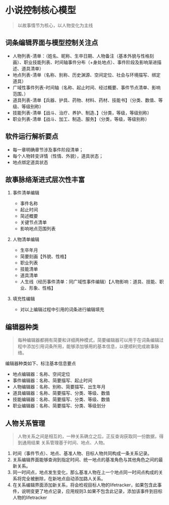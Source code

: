 # 小说控制核心模型
>以故事情节为核心，以人物变化为主线


## 词条编辑界面与模型控制关注点
* 人物列表-清单：（姓名、昵称、生卒日期、人物备注（基本外貌与性格刻画）、职业技能列表、时间轴事件分布（+身处地点）、事件阶段及影响渐进描述、道具清单）
* 地点列表-清单（名称、别称、历史渊源、空间定位、社会与环境描写、绑定道具）
* 广域性事件列表-时间轴（名称、起止时间、经过概要、事件节点清单、影响范围、）
* 道具列表-清单【兵器、护具、药物、材料、药材、技能书】（分类、数值、等级、等级别称）
* 技能列表-清单【战斗、治疗、养护、制造、】（分类，等级，等级别称）
* 职业列表-清单【战斗、加工、制造、服务】（分类，等级，等级别称）

## 软件运行解析要点
* 每一章明确章节涉及事件阶段清单；
* 每个人物转变详情（性情、外貌），道具状态；
* 地点绑定道具状态


## 故事脉络渐进式层次性丰富
1. 事件清单编辑
	* 事件名称
	* 起止时间
	* 简述概要
	* 关键节点清单
	* 影响地点范围列表

2. 人物清单编辑
	* 生卒年月
	* 简要刻画【外貌、性格】
	* 职业列表
	* 技能清单
	* 道具清单
	* 人生线（经历事件清单：同广域性事件编辑）【人物影响：道具、技能、职业、形象、性格】

3. 填充性编辑
	* 对以上编辑过程中引用的词条进行编辑填充
	

## 编辑器种类
> 每种编辑器都拥有简要和详细两种模式，简要编辑器可以用于在词条编辑过程中添加引用词条所用，能够添加够用的基本信息，以便顺利完成故事脉络。

编辑器种类如下、标注基本信息要点

* 地点编辑器：名称、空间定位
* 事件编辑器：名称、简要描写、起止时间
* 人物编辑器：名称、别称、简要描写、出生年月
* 道具编辑器：名称、简要描写、分类、等级、数值
* 技能编辑器：名称、简要描写、分类、等级、数值
* 职业编辑器：名称、简要描写、分类、等级划分

## 人物关系管理
> 人物关系之间是相互的，一种关系确立之后，正反查询获取同一份数据，得到通用结果
> 关系管理基于时间、地点、人物。

1. 时间（事件节点）、地点、基准人物、目标人物共同构成一条关系记录。
2. 关系编辑界面能够查询到指定时间、统一地点的基准角色与其他角色之间的最新关系。
2. 同一时间点，地点发生变化，那么基准人物在上一个地点同一时间点构成的关系将完全被删除，在新地点自动添加路人关系。
3. 在关系编辑界面添加新关系，将会检视目标人物的lifetracker，如果包含此事件，说明变更了地点记录，应用规则3.如果不包含此记录，添加该事件到目标人物的lifetracker